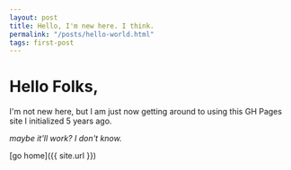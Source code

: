 ```yaml
---
layout: post
title: Hello, I'm new here. I think.
permalink: "/posts/hello-world.html"
tags: first-post
---
```


# Hello Folks,

I'm not new here, but I am just now getting around to using this GH Pages site I initialized 5 years ago.

*maybe it'll work? I don't know.*

[go home]({{ site.url }})
